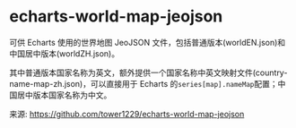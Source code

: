 # echarts-world-map-jeojson

可供 Echarts 使用的世界地图 JeoJSON 文件，包括普通版本(worldEN.json)和中国居中版本(worldZH.json)。

其中普通版本国家名称为英文，额外提供一个国家名称中英文映射文件(country-name-map-zh.json)，可以直接用于 Echarts 的`series[map].nameMap`配置；中国居中版本国家名称为中文。

来源: https://github.com/tower1229/echarts-world-map-jeojson